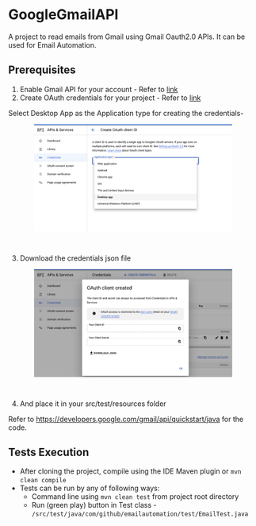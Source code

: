 # GoogleGmailAPI
A project to read emails from Gmail using Gmail Oauth2.0 APIs. It can be used for Email Automation.

## Prerequisites
1. Enable Gmail API for your account - Refer to [link][1]
2. Create OAuth credentials for your project - Refer to [link][2]

Select Desktop App as the Application type for creating the credentials-
<p align="center"><img src="src/test/resources/Credentials-DesktopApp.png" alt="Credentials-DesktopApp" width="400" align="center"/></p><br/>

3. Download the credentials json file 
<p align="center"><img src="src/test/resources/DownloadCredentials.png" alt="DownloadCredentials" width="400" align="center"/></p><br/>

4. And place it in your src/test/resources folder

[1]:https://support.google.com/googleapi/answer/6158841?hl=en
[2]:https://developers.google.com/workspace/guides/create-credentials#create_a_oauth_client_id_credential

Refer to https://developers.google.com/gmail/api/quickstart/java for the code.

## Tests Execution

* After cloning the project, compile using the IDE Maven plugin or `mvn clean compile`
* Tests can be run by any of following ways:
    * Command line using `mvn clean test` from project root directory
    * Run (green play) button in Test class - `/src/test/java/com/github/emailautomation/test/EmailTest.java`
